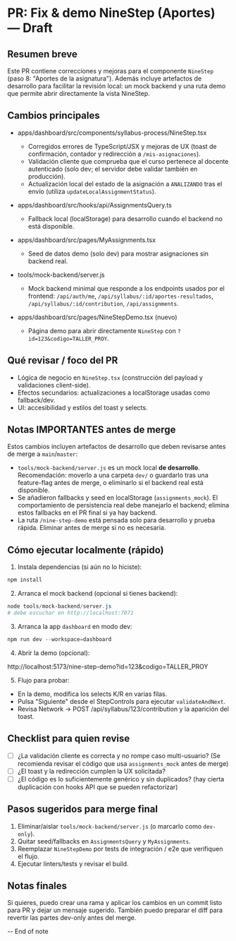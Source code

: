# PR: Fix & demo NineStep (Aportes) — Draft

Resumen breve
------------
Este PR contiene correcciones y mejoras para el componente `NineStep` (paso 8: "Aportes de la asignatura"). Además incluye artefactos de desarrollo para facilitar la revisión local: un mock backend y una ruta demo que permite abrir directamente la vista NineStep.

Cambios principales
------------------
- apps/dashboard/src/components/syllabus-process/NineStep.tsx
  - Corregidos errores de TypeScript/JSX y mejoras de UX (toast de confirmación, contador y redirección a `/mis-asignaciones`).
  - Validación cliente que comprueba que el curso pertenece al docente autenticado (solo dev; el servidor debe validar también en producción).
  - Actualización local del estado de la asignación a `ANALIZANDO` tras el envío (utiliza `updateLocalAssignmentStatus`).

- apps/dashboard/src/hooks/api/AssignmentsQuery.ts
  - Fallback local (localStorage) para desarrollo cuando el backend no está disponible.

- apps/dashboard/src/pages/MyAssignments.tsx
  - Seed de datos demo (solo dev) para mostrar asignaciones sin backend real.

- tools/mock-backend/server.js
  - Mock backend minimal que responde a los endpoints usados por el frontend: `/api/auth/me`, `/api/syllabus/:id/aportes-resultados`, `/api/syllabus/:id/contribution`, `/api/assignments`.

- apps/dashboard/src/pages/NineStepDemo.tsx (nuevo)
  - Página demo para abrir directamente `NineStep` con `?id=123&codigo=TALLER_PROY`.

Qué revisar / foco del PR
------------------------
- Lógica de negocio en `NineStep.tsx` (construcción del payload y validaciones client-side).
- Efectos secundarios: actualizaciones a localStorage usadas como fallback/dev.
- UI: accesibilidad y estilos del toast y selects.

Notas IMPORTANTES antes de merge
--------------------------------
Estos cambios incluyen artefactos de desarrollo que deben revisarse antes de merge a `main`/`master`:

- `tools/mock-backend/server.js` es un mock local **de desarrollo**. Recomendación: moverlo a una carpeta `dev/` o guardarlo tras una feature-flag antes de merge, o eliminarlo si el backend real está disponible.
- Se añadieron fallbacks y seed en localStorage (`assignments_mock`). El comportamiento de persistencia real debe manejarlo el backend; elimina estos fallbacks en el PR final si ya hay backend.
- La ruta `/nine-step-demo` está pensada solo para desarrollo y prueba rápida. Eliminar antes de merge si no es necesaria.

Cómo ejecutar localmente (rápido)
--------------------------------
1. Instala dependencias (si aún no lo hiciste):

```powershell
npm install
```

2. Arranca el mock backend (opcional si tienes backend):

```powershell
node tools/mock-backend/server.js
# debe escuchar en http://localhost:7071
```

3. Arranca la app `dashboard` en modo dev:

```powershell
npm run dev --workspace=dashboard
```

4. Abrir la demo (opcional):

http://localhost:5173/nine-step-demo?id=123&codigo=TALLER_PROY

5. Flujo para probar:
 - En la demo, modifica los selects K/R en varias filas.
 - Pulsa "Siguiente" desde el StepControls para ejecutar `validateAndNext`.
 - Revisa Network → POST /api/syllabus/123/contribution y la aparición del toast.

Checklist para quien revise
--------------------------
- [ ] ¿La validación cliente es correcta y no rompe caso multi-usuario? (Se recomienda revisar el código que usa `assignments_mock` antes de merge)
- [ ] ¿El toast y la redirección cumplen la UX solicitada?
- [ ] ¿El código es lo suficientemente genérico y sin duplicados? (hay cierta duplicación con hooks API que se pueden refactorizar)

Pasos sugeridos para merge final
-------------------------------
1. Eliminar/aislar `tools/mock-backend/server.js` (o marcarlo como `dev-only`).
2. Quitar seed/fallbacks en `AssignmentsQuery` y `MyAssignments`.
3. Reemplazar `NineStepDemo` por tests de integración / e2e que verifiquen el flujo.
4. Ejecutar linters/tests y revisar el build.

Notas finales
------------
Si quieres, puedo crear una rama y aplicar los cambios en un commit listo para PR y dejar un mensaje sugerido. También puedo preparar el diff para revertir las partes dev-only antes del merge.

-- End of note
